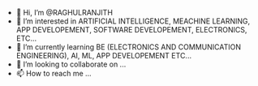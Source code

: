 - 👋 Hi, I’m @RAGHULRANJITH
- 👀 I’m interested in ARTIFICIAL INTELLIGENCE, MEACHINE LEARNING, APP DEVELOPEMENT, SOFTWARE DEVELOPEMENT, ELECTRONICS, ETC...
- 🌱 I’m currently learning BE (ELECTRONICS AND COMMUNICATION ENGINEERING), AI, ML, APP DEVELOPEMENT ETC...
- 💞️ I’m looking to collaborate on ...
- 📫 How to reach me ...

<!---
RAGHULRANJITH/RAGHULRANJITH is a ✨ special ✨ repository because its `README.md` (this file) appears on your GitHub profile.
You can click the Preview link to take a look at your changes.
--->
